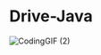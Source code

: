 ﻿# Drive-Java

 ![CodingGIF (2)](https://github.com/user-attachments/assets/fd2bc1c9-0472-4b49-b723-ee889c2bff77)


